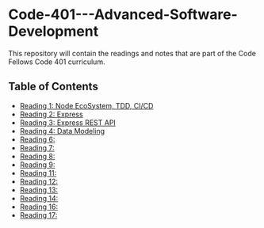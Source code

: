 # Code-401---Advanced-Software-Development
 This repository will contain the readings and notes that are part of the Code Fellows Code 401 curriculum.
 
 ## Table of Contents
   - [Reading 1: Node EcoSystem, TDD, CI/CD](https://github.com/Zavvy-Glitch/Code-401---Advanced-Software-Development/blob/main/Reading01.md)
   - [Reading 2: Express](https://github.com/Zavvy-Glitch/Code-401---Advanced-Software-Development/blob/main/Readings02.md)
   - [Reading 3: Express REST API](https://github.com/Zavvy-Glitch/Code-401---Advanced-Software-Development/blob/main/Readings03.md)
   - [Reading 4: Data Modeling](https://github.com/Zavvy-Glitch/Code-401---Advanced-Software-Development/blob/main/Readings04.md)
   - [Reading 6: ](https://github.com/Zavvy-Glitch/Code-401---Advanced-Software-Development/blob/main/Readings06.md)
   - [Reading 7: ]()
   - [Reading 8: ]()
   - [Reading 9: ]()
   - [Reading 11: ]()
   - [Reading 12: ]()
   - [Reading 13: ]()
   - [Reading 14: ]()
   - [Reading 16: ]()
   - [Reading 17: ]()
